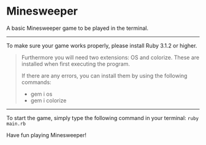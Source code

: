 # Minesweeper

A basic Minesweeper game to be played in the terminal.

---

To make sure your game works properly, please install Ruby 3.1.2 or higher.

> Furthermore you will need two extensions: OS and colorize.
> These are installed when first executing the program.
>
> If there are any errors, you can install them by using the following commands:
>
> - gem i os
> - gem i colorize

---

To start the game, simply type the following command in your terminal:
`ruby main.rb`

Have fun playing Minesweeper!
